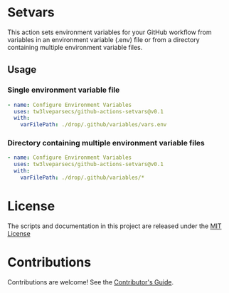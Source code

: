# Setvars

This action sets environment variables for your GitHub workflow from variables in an environment variable (.env) file or from a directory containing multiple environment variable files. 

## Usage

### Single environment variable file
```yml
- name: Configure Environment Variables
  uses: tw3lveparsecs/github-actions-setvars@v0.1
  with:
    varFilePath: ./drop/.github/variables/vars.env
```

### Directory containing multiple environment variable files
```yml
- name: Configure Environment Variables
  uses: tw3lveparsecs/github-actions-setvars@v0.1
  with:
    varFilePath: ./drop/.github/variables/*
```

# License

The scripts and documentation in this project are released under the [MIT License](LICENSE)

# Contributions

Contributions are welcome! See the [Contributor's Guide](CONTRIBUTING).